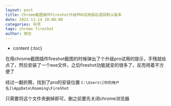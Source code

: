 ```yaml
---
layout: post
title: Chrome截图插件Fireshot升级PRO试用版后退回默认版本
date: 2022-11-14 10:00:00
categories: 杂项
tags: chrome fireshot
author: 朋也
---
```


* content
{:toc}





在用chrome截图插件fireshot截图的时候弹出了个升级pro试用的提示，手残就给点了，然后安装了一个exe文件，之后fireshot功能就变的很多了，反而用着不方便了

经过一翻折腾，找到了pro的安装位置 `C:\Users\[你的用户名]\AppData\Roaming\FireShot`

只需要将这个文件夹删掉即可，删之前要先关闭chrome浏览器


